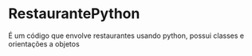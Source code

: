 # RestaurantePython
É um código que envolve restaurantes usando python, possui classes e orientações a objetos
